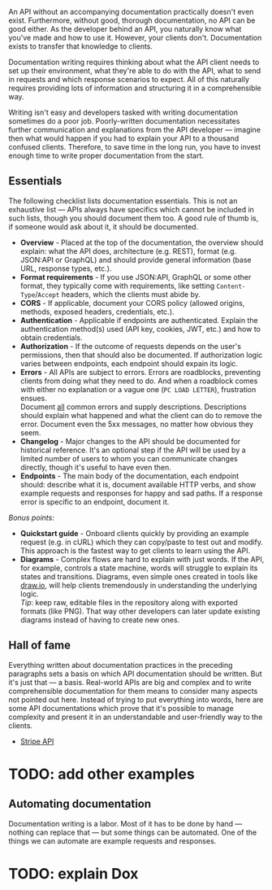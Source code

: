 An API without an accompanying documentation practically doesn't even exist. Furthermore, without good, thorough documentation, no API can be good either. As the developer behind an API, you naturally know what you've made and how to use it. However, your clients don't. Documentation exists to transfer that knowledge to clients.

Documentation writing requires thinking about what the API client needs to set up their environment, what they're able to do with the API, what to send in requests and which response scenarios to expect. All of this naturally requires providing lots of information and structuring it in a comprehensible way.

Writing isn't easy and developers tasked with writing documentation sometimes do a poor job. Poorly-written documentation necessitates further communication and explanations from the API developer — imagine then what would happen if you had to explain your API to a thousand confused clients. Therefore, to save time in the long run, you have to invest enough time to write proper documentation from the start.

## Essentials

The following checklist lists documentation essentials. This is not an exhaustive list — APIs always have specifics which cannot be included in such lists, though you should document them too. A good rule of thumb is, if someone would ask about it, it should be documented.

- **Overview** - Placed at the top of the documentation, the overview should explain: what the API does, architecture (e.g. REST), format (e.g. JSON:API or GraphQL) and should provide general information (base URL, response types, etc.).
- **Format requirements** - If you use JSON:API, GraphQL or some other format, they typically come with requirements, like setting `Content-Type`/`Accept` headers, which the clients must abide by.
- **CORS** - If applicable, document your CORS policy (allowed origins, methods, exposed headers, credentials, etc.).
- **Authentication** - Applicable if endpoints are authenticated. Explain the authentication method(s) used (API key, cookies, JWT, etc.) and how to obtain credentials.
- **Authorization** - If the outcome of requests depends on the user's permissions, then that should also be documented. If authorization logic varies between endpoints, each endpoint should expain its logic.
- **Errors** - All APIs are subject to errors. Errors are roadblocks, preventing clients from doing what they need to do. And when a roadblock comes with either no explanation or a vague one (`PC LOAD LETTER`), frustration ensues.<br />
Document <u>all</u> common errors and supply descriptions. Descriptions should explain what happened and what the client can do to remove the error. Document even the 5xx messages, no matter how obvious they seem.
- **Changelog** - Major changes to the API should be documented for historical reference. It's an optional step if the API will be used by a limited number of users to whom you can communicate changes directly, though it's useful to have even then.
- **Endpoints** - The main body of the documentation, each endpoint should: describe what it is, document available HTTP verbs, and show example requests and responses for happy and sad paths. If a response error is specific to an endpoint, document it. 

*Bonus points:*
- **Quickstart guide** - Onboard clients quickly by providing an example request (e.g. in cURL) which they can copy/paste to test out and modify. This approach is the fastest way to get clients to learn using the API.
- **Diagrams** - Complex flows are hard to explain with just words. If the API, for example, controls a state machine, words will struggle to explain its states and transitions. Diagrams, even simple ones created in tools like [draw.io](https://draw.io), will help clients tremendously in understanding the underlying logic.<br />
*Tip*: keep raw, editable files in the repository along with exported formats (like PNG). That way other developers can later update existing diagrams instead of having to create new ones.

## Hall of fame

Everything written about documentation practices in the preceding paragraphs sets a basis on which API documentation should be written. But it's just that — a basis. Real-world APIs are big and complex and to write comprehensible documentation for them means to consider many aspects not pointed out here. Instead of trying to put everything into words, here are some API documentations which prove that it's possible to manage complexity and present it in an understandable and user-friendly way to the clients.

- [Stripe API](https://stripe.com/docs/api)
# TODO: add other examples

## Automating documentation

Documentation writing is a labor. Most of it has to be done by hand — nothing can replace that — but some things can be automated. One of the things we can automate are example requests and responses.

# TODO: explain Dox
